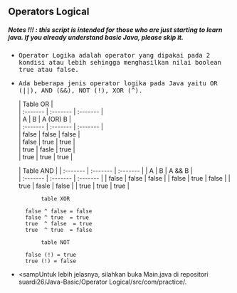 ## Operators Logical
##### Notes !!! : this script is intended for those who are just starting to learn java. If you already understand basic Java, please skip it.

- <samp>Operator Logika adalah operator yang dipakai pada 2 kondisi atau lebih sehingga menghasilkan nilai boolean true atau false.</samp>

- <samp>Ada beberapa jenis operator logika pada Java yaitu OR (||), AND (&&), NOT (!), XOR (^).</samp>
   
  |           Table OR             |      
  | :------- | :------- | :------- |      
  |    A     |    B     | A (OR) B |           
  | :------- | :------- | :------- |      
  | false    | false    | false    |     
  | false    | true     | true     |      
  | true     | fasle    | true     |      
  | true     | true     | true     |      
        
  |           Table AND            |
  | :------- | :------- | :------- |
  |    A     |    B     |  A && B  |      
  | :------- | :------- | :------- |
  | false    | false    | false    |
  | false    | true     | false    |
  | true     | fasle    | false    |
  | true     | true     | true     |
            

             table XOR

        false ^ false = false
        false ^ true  = true
        true  ^ false  = true
        true  ^ true  = false

             table NOT
            
        false (!) = true
        true (!) = false
        
- <sampUntuk lebih jelasnya, silahkan buka Main.java di repositori suardi26/Java-Basic/Operator Logical/src/com/practice/.</samp>
